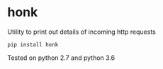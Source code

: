 # honk

Utility to print out details of incoming http requests

    pip install honk

Tested on python 2.7 and python 3.6

